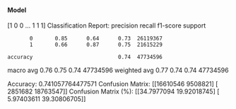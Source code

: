 #### Model
[1 0 0 ... 1 1 1]
Classification Report:
              precision    recall  f1-score   support

           0       0.85      0.64      0.73  26119367
           1       0.66      0.87      0.75  21615229

    accuracy                           0.74  47734596
   macro avg       0.76      0.75      0.74  47734596
weighted avg       0.77      0.74      0.74  47734596

Accuracy: 0.741057764477571
Confusion Matrix:
[[16610546  9508821]
 [ 2851682 18763547]]
Confusion Matrix (%):
[[34.7977094  19.92018745]
 [ 5.97403611 39.30806705]]

